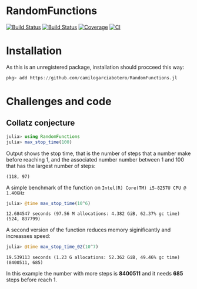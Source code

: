 # RandomFunctions

[![Build Status](https://travis-ci.com/camilogarciabotero/RandomFunctions.jl.svg?branch=master)](https://travis-ci.com/camilogarciabotero/RandomFunctions.jl)
[![Build Status](https://ci.appveyor.com/api/projects/status/github/camilogarciabotero/RandomFunctions.jl?svg=true)](https://ci.appveyor.com/project/camilogarciabotero/RandomFunctions-jl)
[![Coverage](https://codecov.io/gh/camilogarciabotero/RandomFunctions.jl/branch/master/graph/badge.svg)](https://codecov.io/gh/camilogarciabotero/RandomFunctions.jl)
[![CI](https://github.com/camilogarciabotero/RandomFunctions.jl/actions/workflows/CI.yml/badge.svg)](https://github.com/camilogarciabotero/RandomFunctions.jl/actions/workflows/CI.yml)
# Installation

As this is an unregistered package, installation should procceed this way:

```jl
pkg> add https://github.com/camilogarciabotero/RandomFunctions.jl
```
# Challenges and code
## Collatz conjecture

```jl
julia> using RandomFunctions
julia> max_stop_time(100)
```
Output shows the stop time, that is the number of steps that a number make before reaching 1, and the associated number number between 1 and 100 that has the largest number of steps:
```
(118, 97)
```
A simple benchmark of the function on `Intel(R) Core(TM) i5-8257U CPU @ 1.40GHz`
```jl
julia> @time max_stop_time(10^6)
```
```
12.684547 seconds (97.56 M allocations: 4.382 GiB, 62.37% gc time)
(524, 837799)
```
A second version of the function reduces memory siginificantly and increasses speed:
```jl
julia> @time max_stop_time_02(10^7)
```
```
19.539113 seconds (1.23 G allocations: 52.362 GiB, 49.46% gc time)
(8400511, 685)
```
In this example the number with more steps is **8400511** and it needs **685** steps before reach 1.